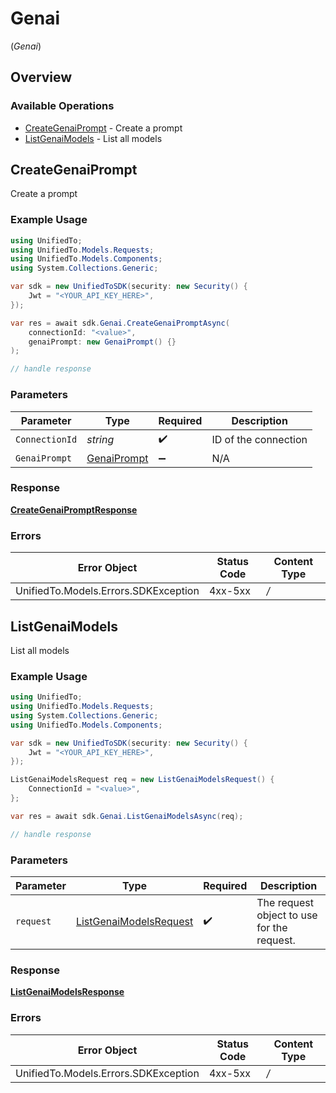 # Genai
(*Genai*)

## Overview

### Available Operations

* [CreateGenaiPrompt](#creategenaiprompt) - Create a prompt
* [ListGenaiModels](#listgenaimodels) - List all models

## CreateGenaiPrompt

Create a prompt

### Example Usage

```csharp
using UnifiedTo;
using UnifiedTo.Models.Requests;
using UnifiedTo.Models.Components;
using System.Collections.Generic;

var sdk = new UnifiedToSDK(security: new Security() {
    Jwt = "<YOUR_API_KEY_HERE>",
});

var res = await sdk.Genai.CreateGenaiPromptAsync(
    connectionId: "<value>",
    genaiPrompt: new GenaiPrompt() {}
);

// handle response
```

### Parameters

| Parameter                                             | Type                                                  | Required                                              | Description                                           |
| ----------------------------------------------------- | ----------------------------------------------------- | ----------------------------------------------------- | ----------------------------------------------------- |
| `ConnectionId`                                        | *string*                                              | :heavy_check_mark:                                    | ID of the connection                                  |
| `GenaiPrompt`                                         | [GenaiPrompt](../../Models/Components/GenaiPrompt.md) | :heavy_minus_sign:                                    | N/A                                                   |

### Response

**[CreateGenaiPromptResponse](../../Models/Requests/CreateGenaiPromptResponse.md)**

### Errors

| Error Object                         | Status Code                          | Content Type                         |
| ------------------------------------ | ------------------------------------ | ------------------------------------ |
| UnifiedTo.Models.Errors.SDKException | 4xx-5xx                              | */*                                  |


## ListGenaiModels

List all models

### Example Usage

```csharp
using UnifiedTo;
using UnifiedTo.Models.Requests;
using System.Collections.Generic;
using UnifiedTo.Models.Components;

var sdk = new UnifiedToSDK(security: new Security() {
    Jwt = "<YOUR_API_KEY_HERE>",
});

ListGenaiModelsRequest req = new ListGenaiModelsRequest() {
    ConnectionId = "<value>",
};

var res = await sdk.Genai.ListGenaiModelsAsync(req);

// handle response
```

### Parameters

| Parameter                                                                 | Type                                                                      | Required                                                                  | Description                                                               |
| ------------------------------------------------------------------------- | ------------------------------------------------------------------------- | ------------------------------------------------------------------------- | ------------------------------------------------------------------------- |
| `request`                                                                 | [ListGenaiModelsRequest](../../Models/Requests/ListGenaiModelsRequest.md) | :heavy_check_mark:                                                        | The request object to use for the request.                                |

### Response

**[ListGenaiModelsResponse](../../Models/Requests/ListGenaiModelsResponse.md)**

### Errors

| Error Object                         | Status Code                          | Content Type                         |
| ------------------------------------ | ------------------------------------ | ------------------------------------ |
| UnifiedTo.Models.Errors.SDKException | 4xx-5xx                              | */*                                  |

